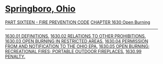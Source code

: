 [Springboro, Ohio](indexee20.html)
==================================

[PART SIXTEEN - FIRE PREVENTION CODE](5a09a412.html) [CHAPTER 1630 Open
Burning](5b23a412.html)

* * * * *

[1630.01 DEFINITIONS.](5b34a412.html) [1630.02 RELATIONS TO OTHER
PROHIBITIONS.](5b45a412.html) [1630.03 OPEN BURNING IN RESTRICTED
AREAS.](5b4ba412.html) [1630.04 PERMISSION FROM AND NOTIFICATION TO THE
OHIO EPA.](5b6ca412.html) [1630.05 OPEN BURNING; RECREATIONAL FIRES;
PORTABLE OUTDOOR FIREPLACES.](5b85a412.html) [1630.99
PENALTY.](5b9ca412.html)
